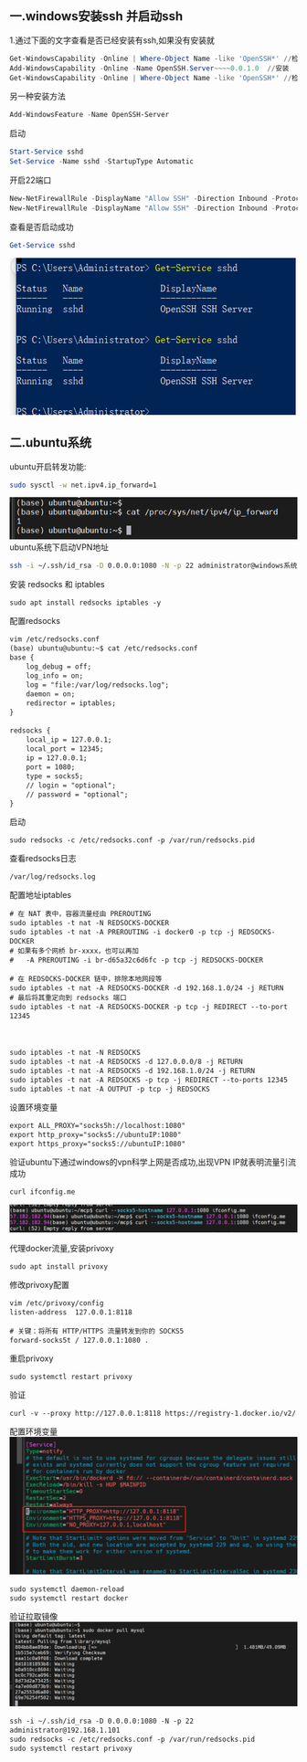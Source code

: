 ## 一.windows安装ssh 并启动ssh 

1.通过下面的文字查看是否已经安装有ssh,如果没有安装就
```powershell
Get-WindowsCapability -Online | Where-Object Name -like 'OpenSSH*' //检查是否已安装
Add-WindowsCapability -Online -Name OpenSSH.Server~~~~0.0.1.0  //安装
Get-WindowsCapability -Online | Where-Object Name -like 'OpenSSH*' //检查安装是否成功
```
另一种安装方法
```powershell
Add-WindowsFeature -Name OpenSSH-Server
```
启动
```powershell
Start-Service sshd
Set-Service -Name sshd -StartupType Automatic
```
开启22端口
```powershell
New-NetFirewallRule -DisplayName "Allow SSH" -Direction Inbound -Protocol TCP -LocalPort 22 -Action Allow
New-NetFirewallRule -DisplayName "Allow SSH" -Direction Inbound -Protocol TCP -LocalPort 22 -Action Allow
```

查看是否启动成功
```powershell
Get-Service sshd
```
![img_1.png](img_1.png)
## 二.ubuntu系统
ubuntu开启转发功能:
```bash
sudo sysctl -w net.ipv4.ip_forward=1
```
![img.png](img.png)
ubuntu系统下启动VPN地址
```bash
ssh -i ~/.ssh/id_rsa -D 0.0.0.0:1080 -N -p 22 administrator@windows系统IP
```
安装 redsocks 和 iptables
```shell
sudo apt install redsocks iptables -y
```
配置redsocks
```shell
vim /etc/redsocks.conf
(base) ubuntu@ubuntu:~$ cat /etc/redsocks.conf
base {
    log_debug = off;
    log_info = on;
    log = "file:/var/log/redsocks.log";
    daemon = on;
    redirector = iptables;
}

redsocks {
    local_ip = 127.0.0.1;
    local_port = 12345;
    ip = 127.0.0.1;
    port = 1080;
    type = socks5;
    // login = "optional";
    // password = "optional";
}

```
启动
```shell
sudo redsocks -c /etc/redsocks.conf -p /var/run/redsocks.pid
```
查看redsocks日志
```shell
/var/log/redsocks.log
```
配置地址iptables

```shell
# 在 NAT 表中，容器流量经由 PREROUTING
sudo iptables -t nat -N REDSOCKS-DOCKER
sudo iptables -t nat -A PREROUTING -i docker0 -p tcp -j REDSOCKS-DOCKER
# 如果有多个网桥 br-xxxx，也可以再加
#   -A PREROUTING -i br-d65a32c6d6fc -p tcp -j REDSOCKS-DOCKER

# 在 REDSOCKS-DOCKER 链中，排除本地网段等
sudo iptables -t nat -A REDSOCKS-DOCKER -d 192.168.1.0/24 -j RETURN
# 最后将其重定向到 redsocks 端口
sudo iptables -t nat -A REDSOCKS-DOCKER -p tcp -j REDIRECT --to-port 12345



sudo iptables -t nat -N REDSOCKS
sudo iptables -t nat -A REDSOCKS -d 127.0.0.0/8 -j RETURN
sudo iptables -t nat -A REDSOCKS -d 192.168.1.0/24 -j RETURN
sudo iptables -t nat -A REDSOCKS -p tcp -j REDIRECT --to-ports 12345
sudo iptables -t nat -A OUTPUT -p tcp -j REDSOCKS
```

设置环境变量
```shell
export ALL_PROXY="socks5h://localhost:1080"
export http_proxy="socks5://ubuntuIP:1080"
export https_proxy="socks5://ubuntuIP:1080"
```
验证ubuntu下通过windows的vpn科学上网是否成功,出现VPN IP就表明流量引流成功
```bash
curl ifconfig.me
```
![img_2.png](img_2.png)


代理docker流量,安装privoxy
```shell
sudo apt install privoxy
```
修改privoxy配置
```shell
vim /etc/privoxy/config
listen-address  127.0.0.1:8118

# 关键：将所有 HTTP/HTTPS 流量转发到你的 SOCKS5
forward-socks5t / 127.0.0.1:1080 .

```
重启privoxy
```shell
sudo systemctl restart privoxy
```
验证
```shell
curl -v --proxy http://127.0.0.1:8118 https://registry-1.docker.io/v2/
```
配置环境变量
![img_3.png](img_3.png)
```shell
sudo systemctl daemon-reload
sudo systemctl restart docker

```
验证拉取镜像
![img_4.png](img_4.png)

```shell
ssh -i ~/.ssh/id_rsa -D 0.0.0.0:1080 -N -p 22 administrator@192.168.1.101
sudo redsocks -c /etc/redsocks.conf -p /var/run/redsocks.pid
sudo systemctl restart privoxy
```
